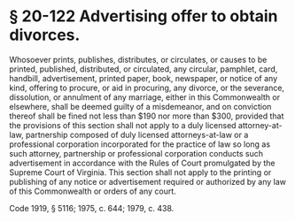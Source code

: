 # § 20-122 Advertising offer to obtain divorces.

<p>Whosoever prints, publishes, distributes, or circulates, or causes to be printed, published, distributed, or circulated, any circular, pamphlet, card, handbill, advertisement, printed paper, book, newspaper, or notice of any kind, offering to procure, or aid in procuring, any divorce, or the severance, dissolution, or annulment of any marriage, either in this Commonwealth or elsewhere, shall be deemed guilty of a misdemeanor, and on conviction thereof shall be fined not less than $190 nor more than $300, provided that the provisions of this section shall not apply to a duly licensed attorney-at-law, partnership composed of duly licensed attorneys-at-law or a professional corporation incorporated for the practice of law so long as such attorney, partnership or professional corporation conducts such advertisement in accordance with the Rules of Court promulgated by the Supreme Court of Virginia. This section shall not apply to the printing or publishing of any notice or advertisement required or authorized by any law of this Commonwealth or orders of any court.</p><p>Code 1919, § 5116; 1975, c. 644; 1979, c. 438.</p>